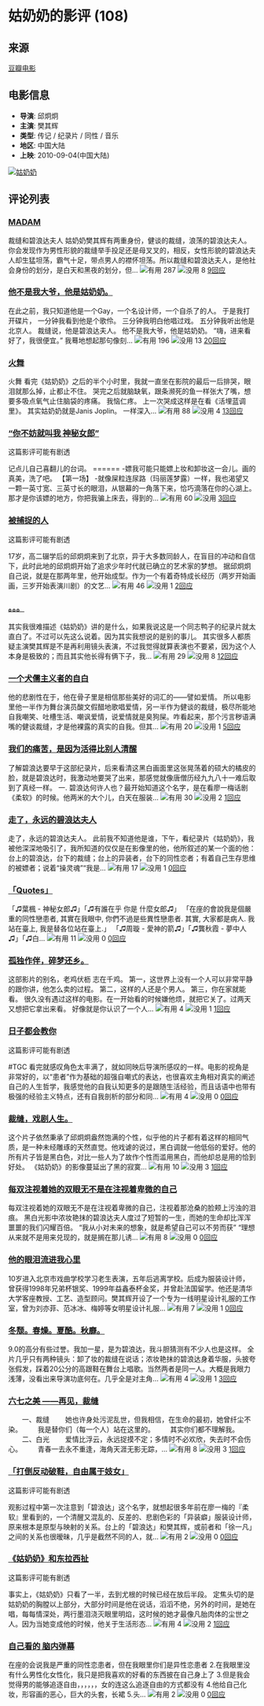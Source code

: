 # 姑奶奶的影评 (108)

## 来源
[豆瓣电影](https://movie.douban.com)

## 电影信息
- **导演**: 邱炯炯
- **主演**: 樊其辉
- **类型**: 传记 / 纪录片 / 同性 / 音乐
- **地区**: 中国大陆
- **上映**: 2010-09-04(中国大陆)

[![姑奶奶](https://img2.doubanio.com/view/photo/s_ratio_poster/public/p2431604181.webp)](https://movie.douban.com/subject/5265182/)

## 评论列表

### [MADAM](https://movie.douban.com/review/4888176/)
裁缝和碧浪达夫人 姑奶奶樊其辉有两重身份，健谈的裁缝，浪荡的碧浪达夫人。你会发现作为男性形貌的裁缝举手投足还是母叉叉的，相反，女性形貌的碧浪达夫人却生猛坦荡，霸气十足，带点男人的襟怀坦荡。所以裁缝和碧浪达夫人，是他社会身份的划分，是白天和黑夜的划分，但... 
![有用](https://img1.doubanio.com/f/zerkalo/536fd337139250b5fb3cf9e79cb65c6193f8b20b/pics/up.png) 287 ![没用](https://img1.doubanio.com/f/zerkalo/68849027911140623cf338c9845893c4566db851/pics/down.png) 8 [9回应](https://movie.douban.com/review/4888176/#comments)

### [他不是我大爷，他是姑奶奶。](https://movie.douban.com/review/4550365/)
在此之前，我只知道他是一个Gay，一个名设计师，一个自杀了的人。 于是我打开碟片， 一分钟我看到他是个歌伶。 三分钟我明白他唱过戏。 五分钟我听出他是北京人。 裁缝说，他是碧浪达夫人。 他不是我大爷，他是姑奶奶。 “嗨，进来看好了，我很便宜。” 我蓦地想起那句像刻...
![有用](https://img1.doubanio.com/f/zerkalo/536fd337139250b5fb3cf9e79cb65c6193f8b20b/pics/up.png) 196 ![没用](https://img1.doubanio.com/f/zerkalo/68849027911140623cf338c9845893c4566db851/pics/down.png) 13 [20回应](https://movie.douban.com/review/4550365/#comments)

### [火舞](https://movie.douban.com/review/4875338/)
火舞 看完《姑奶奶》之后的半个小时里，我就一直坐在影院的最后一后排哭，眼泪就那么掉，止都止不住。 哭完之后就脑缺氧，跟条濒死的鱼一样张大了嘴，想要多吸点氧气止住脑袋的疼痛。 我恼仁疼。 上一次哭成这样是在看《活埋蓝调里》。 其实姑奶奶就是Janis Joplin。 一样深入...
![有用](https://img1.doubanio.com/f/zerkalo/536fd337139250b5fb3cf9e79cb65c6193f8b20b/pics/up.png) 88 ![没用](https://img1.doubanio.com/f/zerkalo/68849027911140623cf338c9845893c4566db851/pics/down.png) 4 [13回应](https://movie.douban.com/review/4875338/#comments)

### [“你不妨就叫我 神秘女郎”](https://movie.douban.com/review/9318321/)
这篇影评可能有剧透

记点儿自己喜翻儿的台词。 ====== -嫖我可能只能嫖上妆和卸妆这一会儿。画的真美，洗了吧。 【第一场】 -就像屎粒连尿路（玛丽莲梦露）一样，我也渴望又一颗一英寸宽、三英寸长的眼泪，从银幕的一角落下来，恰巧滴落在你的心湖上。 那才是你该嫖的地方，你把我骗上床去，得到的...
![有用](https://img1.doubanio.com/f/zerkalo/536fd337139250b5fb3cf9e79cb65c6193f8b20b/pics/up.png) 60 ![没用](https://img1.doubanio.com/f/zerkalo/68849027911140623cf338c9845893c4566db851/pics/down.png)  [3回应](https://movie.douban.com/review/9318321/#comments)

### [被捕捉的人](https://movie.douban.com/review/7182340/)
这篇影评可能有剧透

17岁，高二辍学后的邱炯炯来到了北京，异于大多数同龄人，在盲目的冲动和自信下，此时此地的邱炯炯开始了追求少年时代就已确立的艺术家的梦想。 据邱炯炯自己说，就是在那两年里，他开始成型。作为一个有着奇特成长经历（两岁开始画画，三岁开始表演川剧）的文艺...
![有用](https://img1.doubanio.com/f/zerkalo/536fd337139250b5fb3cf9e79cb65c6193f8b20b/pics/up.png) 46 ![没用](https://img1.doubanio.com/f/zerkalo/68849027911140623cf338c9845893c4566db851/pics/down.png) 1 [2回应](https://movie.douban.com/review/7182340/#comments)

### [。。。](https://movie.douban.com/review/4933242/)
其实我很难描述《姑奶奶》讲的是什么，如果我说这是一个同志鸭子的纪录片就太直白了。不过可以先这么说着。因为其实我想说的是别的事儿。 其实很多人都质疑主演樊其辉是不是再利用镜头表演，不过我觉得就算表演也不要紧，因为这个人本身是极致的；而且其实他长得有俩下子，我...
![有用](https://img1.doubanio.com/f/zerkalo/536fd337139250b5fb3cf9e79cb65c6193f8b20b/pics/up.png) 29 ![没用](https://img1.doubanio.com/f/zerkalo/68849027911140623cf338c9845893c4566db851/pics/down.png) 8 [12回应](https://movie.douban.com/review/4933242/#comments)

### [一个犬儒主义者的自白](https://movie.douban.com/review/10474414/)
他的悲剧性在于，他在骨子里是相信那些美好的词汇的——譬如爱情。 所以电影里他一半作为舞台演员酸文假醋地歌唱爱情，另一半作为健谈的裁缝，极尽所能地自我嘲笑、吐槽生活、嘲讽爱情，说爱情就是臭狗屎。咋看起来，那个污言秽语满嘴的健谈裁缝，才是他裸露的真实的自我。但其...
![有用](https://img1.doubanio.com/f/zerkalo/536fd337139250b5fb3cf9e79cb65c6193f8b20b/pics/up.png) 20 ![没用](https://img1.doubanio.com/f/zerkalo/68849027911140623cf338c9845893c4566db851/pics/down.png) 1 [5回应](https://movie.douban.com/review/10474414/#comments)

### [我们的痛苦，是因为活得比别人清醒](https://movie.douban.com/review/13113090/)
了解碧浪达要早于这部纪录片，后来看清这黑白画面里这张晃荡着的硕大的橘皮的脸，就是碧浪达时，我激动地要哭了出来，那感觉就像唐僧历经九九八十一难后取到了真经一样。 一. 碧浪达何许人也？最开始知道这个名字，是在看廖一梅话剧《柔软》的时候。他两米的大个儿，白天在服装...
![有用](https://img1.doubanio.com/f/zerkalo/536fd337139250b5fb3cf9e79cb65c6193f8b20b/pics/up.png) 30 ![没用](https://img1.doubanio.com/f/zerkalo/68849027911140623cf338c9845893c4566db851/pics/down.png) 2 [1回应](https://movie.douban.com/review/13113090/#comments)

### [走了，永远的碧浪达夫人](https://movie.douban.com/review/4470321/)
走了，永远的碧浪达夫人。 此前我不知道他是谁，下午，看纪录片《姑奶奶》，我被他深深地吸引了，我所知道的仅仅是在影像里的他，他所叙述的某一个面的他：台上的碧浪达，台下的裁缝；台上的异装者，台下的同性恋者；有着自己生存思维的被嫖者；说着“操灵魂”“我是...
![有用](https://img1.doubanio.com/f/zerkalo/536fd337139250b5fb3cf9e79cb65c6193f8b20b/pics/up.png) 17 ![没用](https://img1.doubanio.com/f/zerkalo/68849027911140623cf338c9845893c4566db851/pics/down.png) 1 [0回应](https://movie.douban.com/review/4470321/#comments)

### [「Quotes」](https://movie.douban.com/review/8435700/)
「♫葉楓 - 神秘女郎♫」「♫有誰在乎 你是 什麼女郎♫」 「在座的會說我是個嚴重的同性戀患者, 其實在我眼中, 你們不過是些異性戀患者. 其實, 大家都是病人. 我站在臺上, 我是替各位站在臺上.」 「♫周璇 - 愛神的箭♫」「♫龔秋霞 - 夢中人♫」「♫白...
![有用](https://img1.doubanio.com/f/zerkalo/536fd337139250b5fb3cf9e79cb65c6193f8b20b/pics/up.png) 11 ![没用](https://img1.doubanio.com/f/zerkalo/68849027911140623cf338c9845893c4566db851/pics/down.png) 0 [0回应](https://movie.douban.com/review/8435700/#comments)

### [孤独作伴，碎梦还乡。](https://movie.douban.com/review/14463752/)
这部影片的别名，老鸡伏枥 志在千鸡。 第一，这世界上没有一个人可以非常平静的跟你讲，他怎么卖的过程。 第二，这样的人还是个男人。 第三，你在家就能看。 很久没有遇过这样的电影。在一开始看的时候嫌他烦，就把它关了。过两天又想把它拿出来看。 好像就是你认识了一个人...
![有用](https://img1.doubanio.com/f/zerkalo/536fd337139250b5fb3cf9e79cb65c6193f8b20b/pics/up.png) 4 ![没用](https://img1.doubanio.com/f/zerkalo/68849027911140623cf338c9845893c4566db851/pics/down.png) 1 [1回应](https://movie.douban.com/review/14463752/#comments)

### [日子都会教你](https://movie.douban.com/review/15923884/)
这篇影评可能有剧透

#TGC 看完就感叹角色太丰满了，就如同映后导演所感叹的一样。电影的视角是非常好的，以“患者”作为基础的超强自嘲式的表达，也很喜欢主角相对真实的阐述自己的人生哲学，我感觉他的自我认知更多的是跟随生活经验，而且话语中也带有极强的经验主义特点，还有自我剖析的部分和同...
![有用](https://img1.doubanio.com/f/zerkalo/536fd337139250b5fb3cf9e79cb65c6193f8b20b/pics/up.png) 4 ![没用](https://img1.doubanio.com/f/zerkalo/68849027911140623cf338c9845893c4566db851/pics/down.png) 0 [0回应](https://movie.douban.com/review/15923884/#comments)

### [裁缝，戏剧人生。](https://movie.douban.com/review/4914128/)
这个片子依然秉承了邱炯炯盎然饱满的个性，似乎他的片子都有着这样的相同气质，是一种未经雕琢的天然直觉。他戏谑的说过，黑白调就一他低俗的爱好。他的所有片子皆是黑白色，对比一些人为了故作个性而滥用黑白，而他却总是用的恰到好处。 《姑奶奶》的影像蔓延出了黑的寂寞...
![有用](https://img1.doubanio.com/f/zerkalo/536fd337139250b5fb3cf9e79cb65c6193f8b20b/pics/up.png) 10 ![没用](https://img1.doubanio.com/f/zerkalo/68849027911140623cf338c9845893c4566db851/pics/down.png) 3 [1回应](https://movie.douban.com/review/4914128/#comments)

### [每双注视着她的双眼无不是在注视着卑微的自己](https://movie.douban.com/review/4658297/)
每双注视着她的双眼无不是在注视着卑微的自己，注视着那沧桑的脸颊上污浊的泪痕。 黑白光影中浓妆艳抹的碧浪达夫人度过了短暂的一生，而她的生命却比浑浑噩噩的我们闪耀百倍。 “我从小对未来的想象，就是希望自己可以不劳而获” “理想从来就不是用来兑现的，就是搁在那儿诱...
![有用](https://img1.doubanio.com/f/zerkalo/536fd337139250b5fb3cf9e79cb65c6193f8b20b/pics/up.png) 8 ![没用](https://img1.doubanio.com/f/zerkalo/68849027911140623cf338c9845893c4566db851/pics/down.png) 0 [0回应](https://movie.douban.com/review/4658297/#comments)

### [他的眼泪流进我心里](https://movie.douban.com/review/10502248/)
10岁进入北京市戏曲学校学习老生表演，五年后逃离学校。后成为服装设计师，曾获得1998年兄弟杯银奖、1999年益鑫泰杯金奖，并曾赴法国留学。他还是清华大学客座教授、工艺、造型顾问。樊其辉开设了一个专为一线明星设计礼服的工作室，曾为刘亦菲、范冰冰、梅婷等女明星设计礼服...
![有用](https://img1.doubanio.com/f/zerkalo/536fd337139250b5fb3cf9e79cb65c6193f8b20b/pics/up.png) 7 ![没用](https://img1.doubanio.com/f/zerkalo/68849027911140623cf338c9845893c4566db851/pics/down.png) 1 [0回应](https://movie.douban.com/review/10502248/#comments)

### [冬颓。春燥。夏酷。秋靡。](https://movie.douban.com/review/7468888/)
9.0的高分有些过誉。我加一星，是为碧浪达，我斗胆猜测有不少人也是这样。 全片几乎只有两种镜头：卸了妆的裁缝在说话；浓妆艳抹的碧浪达身着华服，头披夸张假发，踩着20公分的高跟鞋在舞台上唱歌。当然两者是同一人。大概是我眼力浅薄，没看出来导演功底何在。几乎全是对主角...
![有用](https://img1.doubanio.com/f/zerkalo/536fd337139250b5fb3cf9e79cb65c6193f8b20b/pics/up.png) 4 ![没用](https://img1.doubanio.com/f/zerkalo/68849027911140623cf338c9845893c4566db851/pics/down.png) 1 [3回应](https://movie.douban.com/review/7468888/#comments)

### [六七之美 ——再见，裁缝](https://movie.douban.com/review/4291639/)
　　一、裁缝 　　她也许身处污泥乱世，但我相信，在生命的最初，她曾纤尘不染。 　　我是替你们（每一个人）站在这里的。 　　其实你们都不理解我。 　　二、白光 　　爱情比浮云，永远捉摸不定；多情时不必欢欣，失去时不会伤心。 　　青春一去永不重逢，海角天涯无影无踪，...
![有用](https://img1.doubanio.com/f/zerkalo/536fd337139250b5fb3cf9e79cb65c6193f8b20b/pics/up.png) 8 ![没用](https://img1.doubanio.com/f/zerkalo/68849027911140623cf338c9845893c4566db851/pics/down.png) 3 [1回应](https://movie.douban.com/review/4291639/#comments)

### [「打倒反动破鞋，自由属于妓女」](https://movie.douban.com/review/15615213/)
这篇影评可能有剧透

观影过程中第一次注意到「碧浪达」这个名字，就想起很多年前在廖一梅的『柔软』里看到的，一个清醒又混乱的、反差的、悲剧色彩的「异装癖」服装设计师，原来根本是原型与映射的关系。台上的「碧浪达」和樊其辉，或前者和「徐一凡」之间的关系也很暧昧，几乎是截然不同的人，就...
![有用](https://img1.doubanio.com/f/zerkalo/536fd337139250b5fb3cf9e79cb65c6193f8b20b/pics/up.png) 2 ![没用](https://img1.doubanio.com/f/zerkalo/68849027911140623cf338c9845893c4566db851/pics/down.png) 0 [0回应](https://movie.douban.com/review/15615213/#comments)

### [《姑奶奶》和东拉西扯](https://movie.douban.com/review/5423984/)
这篇影评可能有剧透

事实上，《姑奶奶》只看了一半，去到尤根的时候已经在放后半段。 定焦头切的是姑奶奶的胸膛以上部分，大部分时间是他在说话，滔滔不绝，另外的时间，是她在唱，每每情深处，两行墨泪浇灭眼里明焰，这时候的她才最像凡胎肉体的尘世之人。因为当她变成他的时候，他关于生活形态...
![有用](https://img1.doubanio.com/f/zerkalo/536fd337139250b5fb3cf9e79cb65c6193f8b20b/pics/up.png) 4 ![没用](https://img1.doubanio.com/f/zerkalo/68849027911140623cf338c9845893c4566db851/pics/down.png) 2 [1回应](https://movie.douban.com/review/5423984/#comments)

### [自己看的 脑内弹幕](https://movie.douban.com/review/15809739/)
在座的会说我是严重的同性恋患者，但在我眼里你们是异性恋患者 2.在我眼里没有什么男性化女性化，我只是把我喜欢的好看的东西披在自己身上了 3.但是我会觉得男的能够追逐自由，，，，，，女的连这么追逐自由的方式都没有 4.他给自己化妆，形容画的恶心，巨大的头套，长裙 5.头...
![有用](https://img1.doubanio.com/f/zerkalo/536fd337139250b5fb3cf9e79cb65c6193f8b20b/pics/up.png) 2 ![没用](https://img1.doubanio.com/f/zerkalo/68849027911140623cf338c9845893c4566db851/pics/down.png) 0 [0回应](https://movie.douban.com/review/15809739/#comments)
<!-- tcd_original_link https://wap.douban.com/movie/subject/5265182/reviews?start=76&count=25&from=subject -->
